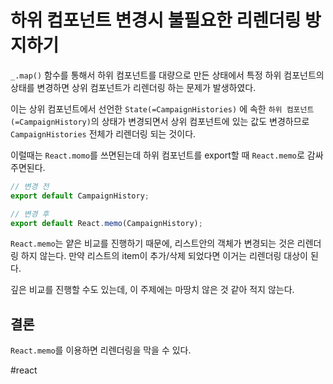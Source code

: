 # 하위 컴포넌트 변경시 불필요한 리렌더링 방지하기

`_.map()` 함수를 통해서 하위 컴포넌트를 대량으로 만든 상태에서 특정 하위 컴포넌트의 상태를 변경하면 상위 컴포넌트가 리렌더링 하는 문제가 발생하였다.

이는 상위 컴포넌트에서 선언한 `State(=CampaignHistories)` 에 속한 `하위 컴포넌트(=CampaignHistory)`의 상태가 변경되면서 상위 컴포넌트에 있는 값도 변경하므로 `CampaignHistories` 전체가 리렌더링 되는 것이다.

이럴때는 `React.momo`를 쓰면된는데 하위 컴포넌트를 export할 때 `React.memo`로 감싸주면된다.

```js
// 변경 전
export default CampaignHistory;

// 변경 후
export default React.memo(CampaignHistory);

```

`React.memo`는 얕은 비교를 진행하기 때문에, 리스트안의 객체가 변경되는 것은 리렌더링 하지 않는다. 만약 리스트의 item이 추가/삭제 되었다면 이거는 리렌더링 대상이 된다.

깊은 비교를 진행할 수도 있는데, 이 주제에는 마땅치 않은 것 같아 적지 않는다.

## 결론

`React.memo`를 이용하면 리렌더링을 막을 수 있다.

#react